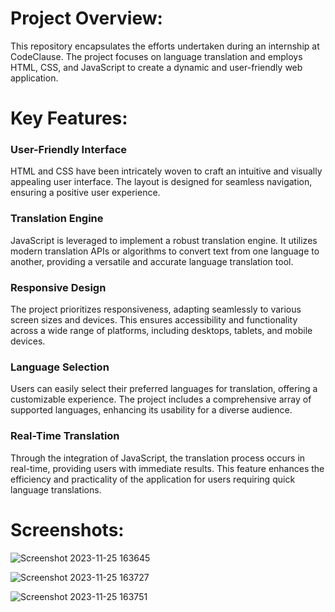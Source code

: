 # Project Overview:
This repository encapsulates the efforts undertaken during an internship at CodeClause. The project focuses on language translation and employs HTML, CSS, and JavaScript to create a dynamic and user-friendly web application.

# Key Features:

### User-Friendly Interface
HTML and CSS have been intricately woven to craft an intuitive and visually appealing user interface. The layout is designed for seamless navigation, ensuring a positive user experience.

### Translation Engine
JavaScript is leveraged to implement a robust translation engine. It utilizes modern translation APIs or algorithms to convert text from one language to another, providing a versatile and accurate language translation tool.

### Responsive Design
The project prioritizes responsiveness, adapting seamlessly to various screen sizes and devices. This ensures accessibility and functionality across a wide range of platforms, including desktops, tablets, and mobile devices.

### Language Selection
Users can easily select their preferred languages for translation, offering a customizable experience. The project includes a comprehensive array of supported languages, enhancing its usability for a diverse audience.

### Real-Time Translation
Through the integration of JavaScript, the translation process occurs in real-time, providing users with immediate results. This feature enhances the efficiency and practicality of the application for users requiring quick language translations.


# Screenshots:

![Screenshot 2023-11-25 163645](https://github.com/Shinia-Gupta/CodeClauseInternship_Live-Language-Translation/assets/113818197/6ba8bce7-b70b-4728-aecd-8e2814ce2804)

![Screenshot 2023-11-25 163727](https://github.com/Shinia-Gupta/CodeClauseInternship_Live-Language-Translation/assets/113818197/abff2b68-d945-404e-9e7b-a58b7602e591)

![Screenshot 2023-11-25 163751](https://github.com/Shinia-Gupta/CodeClauseInternship_Live-Language-Translation/assets/113818197/005ac1b3-269e-4b80-8be6-17685d9e8be1)
